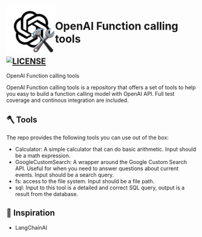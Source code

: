 <img height="129" align="left" src="assets/logo.png" alt="Logo">

# OpenAI Function calling tools

[![LICENSE](https://img.shields.io/github/license/JohannLai/openai-function-calling-tools)](https://github.com/JohannLai/openai-function-calling-tools/blob/main/LICENSE)
---

OpenAI Function calling tools

OpenAI Function calling tools is a repository that offers a set of tools to help you easy to build a function calling model with OpenAI API. Full test coverage and continous integration are included.

## 🪓 Tools
The repo provides the following tools you can use out of the box:
- Calculator: A simple calculator that can do basic arithmetic. Input should be a math expression.
- GoogleCustomSearch: A wrapper around the Google Custom Search API. Useful for when you need to answer questions about current events. Input should be a search query.
- fs: access to the file system. Input should be a file path.
- sql: Input to this tool is a detailed and correct SQL query, output is a result from the database.


## 🌟 Inspiration
- LangChainAI